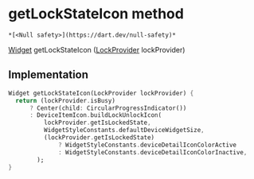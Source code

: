 


# getLockStateIcon method




    *[<Null safety>](https://dart.dev/null-safety)*




[Widget](https://api.flutter.dev/flutter/widgets/Widget-class.html) getLockStateIcon
([LockProvider](../../providers_lock_provider/LockProvider-class.md) lockProvider)








## Implementation

```dart
Widget getLockStateIcon(LockProvider lockProvider) {
  return (lockProvider.isBusy)
      ? Center(child: CircularProgressIndicator())
      : DeviceItemIcon.buildLockUnlockIcon(
          lockProvider.getIsLockedState,
          WidgetStyleConstants.defaultDeviceWidgetSize,
          (lockProvider.getIsLockedState)
              ? WidgetStyleConstants.deviceDetailIconColorActive
              : WidgetStyleConstants.deviceDetailIconColorInactive,
        );
}
```







